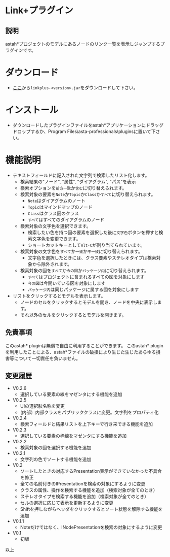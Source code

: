 # Link+プラグイン

## 説明
astah*プロジェクトのモデルにあるノードのリンク一覧を表示しジャンプするプラグインです。

# ダウンロード
- [ここ](https://github.com/snytng/linkplus/releases/latest)から`linkplus-<version>.jar`をダウンロードして下さい。

# インストール
- ダウンロードしたプラグインファイルをastah*アプリケーションにドラッグドロップするか、Program Files\asta-professionals\pluginsに置いて下さい。

# 機能説明
- テキストフィールドに記入された文字列で検索したリスト化します。
  - 検索結果の"ノード", "属性", "ダイアグラム", "パス"を表示
  - 検索オプションを`前方一致`か`含む`に切り替えられます。
  - 検索対象の要素を`Note`か`Topic`か`Class`か`すべて`に切り替えられます。
    - `Note`はダイアグラムのノート
    - `Topic`はマインドマップのノード
    - `Class`はクラス図のクラス
    - `すべて`はすべてのダイアグラムのノード
  - 検索対象の文字色を選択できます。
    - 検索したい色を持つ図の要素を選択した後に`文字色`ボタンを押すと検索文字色を変更できます。
    - ショートカットキーとして`Alt-C`が割り当てられています。
  - 検索対象の文字色を`すべて`か`一致`か`不一致`に切り替えられます。
    - 文字色を選択したときには、クラス要素やステレオタイプは検索対象から除外されます。
  - 検索対象の図を`すべて`か`今の図`か`パッケージ内`に切り替えられます。
    - `すべて`はプロジェクトに含まれるすべての図を対象にします
    - `今の図`は今開いている図を対象にします
    - `パッケージ内`は同じパッケージに属する図を対象にします
- リストをクリックするとモデルを表示します。
  - ノードのセルをクリックするとモデルを開き、ノードを中央に表示します。
  - それ以外のセルをクリックするとモデルを開きます。

## 免責事項
このastah* pluginは無償で自由に利用することができます。
このastah* pluginを利用したことによる、astah*ファイルの破損により生じた生じたあらゆる損害等について一切責任を負いません。

## 変更履歴
- V0.2.6
    - 選択している要素の線をマゼンタにする機能を追加
- V0.2.5
    - UIの選択肢名称を変更
    - (内部）内部クラスをパブリッククラスに変更。文字列をプロパティ化
- V0.2.4
    - 検索フィールドと結果リストを上下キーで行き来できる機能を追加
- V0.2.3
    - 選択している要素の枠線をマゼンタにする機能を追加
- V0.2.2
    - 検索対象の図を選択する機能を追加
- V0.2.1
    - 文字列の色でソートする機能を追加
- V0.2
    - ソートしたときの対応するPresentation表示ができていなかった不具合を修正
    - 全ての名前付きのIPresentationを検索の対象にするように変更
    - クラスの属性、操作を検索する機能を追加（検索対象が全てのとき）
    - ステレオタイプを検索する機能を追加（検索対象が全てのとき）
    - セルの選択に応じて表示を更新するように変更
    - Shiftを押しながらヘッダをクリックするとソート状態を解除する機能を追加
- V0.1.1
    - Noteだけではなく、INodePresentationを検索の対象にするように変更
- V0.1
    - 初版


以上
